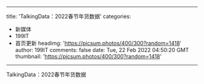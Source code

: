 
---
title: 'TalkingData：2022春节年货数据'
categories: 
 - 新媒体
 - 199IT
 - 首页更新
headimg: 'https://picsum.photos/400/300?random=1418'
author: 199IT
comments: false
date: Tue, 22 Feb 2022 04:50:20 GMT
thumbnail: 'https://picsum.photos/400/300?random=1418'
---

<div>   
TalkingData：2022春节年货数据  
</div>
            